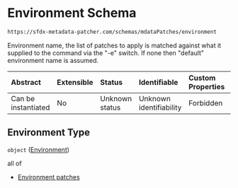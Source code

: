 # Environment Schema

```txt
https://sfdx-metadata-patcher.com/schemas/mdataPatches/environment
```

Environment name, the list of patches to apply is matched against what it supplied to the command via the "-e" switch. If none then "default" environment name is assumed.

| Abstract            | Extensible | Status         | Identifiable            | Custom Properties | Additional Properties | Access Restrictions | Defined In                                                                       |
| :------------------ | :--------- | :------------- | :---------------------- | :---------------- | :-------------------- | :------------------ | :------------------------------------------------------------------------------- |
| Can be instantiated | No         | Unknown status | Unknown identifiability | Forbidden         | Allowed               | none                | [envinroment.schema.json](../out/envinroment.schema.json "open original schema") |

## Environment Type

`object` ([Environment](envinroment.md))

all of

*   [Environment patches](envinroment-allof-environment-patches.md "check type definition")
